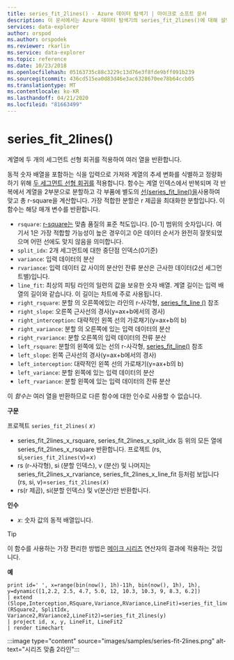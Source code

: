 ```yaml
---
title: series_fit_2lines() - Azure 데이터 탐색기 | 마이크로 소프트 문서
description: 이 문서에서는 Azure 데이터 탐색기의 series_fit_2lines()에 대해 설명합니다.
services: data-explorer
author: orspod
ms.author: orspodek
ms.reviewer: rkarlin
ms.service: data-explorer
ms.topic: reference
ms.date: 10/23/2018
ms.openlocfilehash: 05163735c88c3229c13d76e3f8fde9bff091b239
ms.sourcegitcommit: 436cd515ea0d83d46e3ac6328670ee78b64ccb05
ms.translationtype: MT
ms.contentlocale: ko-KR
ms.lasthandoff: 04/21/2020
ms.locfileid: "81663499"
---
```

# <a name="series_fit_2lines"></a>series_fit_2lines()

계열에 두 개의 세그먼트 선형 회귀를 적용하여 여러 열을 반환합니다.  

동적 숫자 배열을 포함하는 식을 입력으로 가져와 계열의 추세 변화를 식별하고 정량화하기 위해 [두 세그먼트 선형 회귀를](https://en.wikipedia.org/wiki/Segmented_regression) 적용합니다. 함수는 계열 인덱스에서 반복되며 각 반복에서 계열을 2부분으로 분할하고 각 부품에 별도의 [선(series_fit_line()을](series-fit-linefunction.md)사용하여 맞고 총 r-square을 계산합니다. 가장 적합한 분할은 r 제곱을 최대화한 분할입니다. 이 함수는 해당 매개 변수를 반환합니다.
* `rsquare`: [r-square는](https://en.wikipedia.org/wiki/Coefficient_of_determination) 맞춤 품질의 표준 척도입니다. [0-1] 범위의 숫자입니다. 여기서 1은 가장 적합할 가능성이 높은 경우이고 0은 데이터 순서가 완전히 잘못되었으며 어떤 선에도 맞지 않음을 의미합니다.
* `split_idx`: 2개 세그먼트에 대한 중단점 인덱스(0기준)
* `variance`: 입력 데이터의 분산
* `rvariance`: 입력 데이터 값 사이의 분산인 잔류 분산은 근사한 데이터(2선 세그먼트별)입니다.
* `line_fit`: 최상의 피팅 라인의 일련의 값을 보유한 숫자 배열. 계열 길이는 입력 배열의 길이와 같습니다. 이 길이는 차트에 주로 사용됩니다.
* `right_rsquare`: 분할 의 오른쪽에있는 라인의 r-사각형, [series_fit_line ()](series-fit-linefunction.md) 참조
* `right_slope`: 오른쪽 근사선의 경사(y=ax+b에서의 경사)
* `right_interception`: 대략적인 왼쪽 선의 가로채기(y=ax+b의 b)
* `right_variance`: 분할 의 오른쪽에 있는 입력 데이터의 분산
* `right_rvariance`: 분할 오른쪽의 입력 데이터의 잔류 분산
* `left_rsquare`: 분할의 왼쪽에 있는 선의 r-사각형, [series_fit_line()](series-fit-linefunction.md) 참조
* `left_slope`: 왼쪽 근사선의 경사(y=ax+b에서의 경사)
* `left_interception`: 대략적인 왼쪽 선의 가로채기(y=ax+b의 b)
* `left_variance`: 분할 왼쪽에 있는 입력 데이터의 분산
* `left_rvariance`: 분할 왼쪽에 있는 입력 데이터의 잔류 분산

이 *함수는* 여러 열을 반환하므로 다른 함수에 대한 인수로 사용할 수 없습니다.

**구문**

프로젝트 `series_fit_2lines(` *x*`)`
* series_fit_2lines_x_rsquare, series_fit_2lines_x_split_idx 등 위의 모든 열에 series_fit_2lines_x_rsquare 반환합니다.
프로젝트 (rs, si,`series_fit_2lines(`v)=*x*`)`
* rs (r-사각형), si (분할 인덱스), v (분산) 및 나머지는 series_fit_2lines_x_rvariance, series_fit_2lines_x_line_fit 등처럼 보입니다 (rs, si, v)=`series_fit_2lines(`*x*`)`
* rs(r 제곱), si(분할 인덱스) 및 v(분산)만 반환합니다.
  
**인수**

* *x*: 숫자 값의 동적 배열입니다.  

> [!TIP]
> 이 함수를 사용하는 가장 편리한 방법은 [메이크 시리즈](make-seriesoperator.md) 연산자의 결과에 적용하는 것입니다.

**예**

```kusto
print id=' ', x=range(bin(now(), 1h)-11h, bin(now(), 1h), 1h), y=dynamic([1,2.2, 2.5, 4.7, 5.0, 12, 10.3, 10.3, 9, 8.3, 6.2])
| extend (Slope,Interception,RSquare,Variance,RVariance,LineFit)=series_fit_line(y), (RSquare2, SplitIdx, Variance2,RVariance2,LineFit2)=series_fit_2lines(y)
| project id, x, y, LineFit, LineFit2
| render timechart
```

:::image type="content" source="images/samples/series-fit-2lines.png" alt-text="시리즈 맞춤 2라인":::
